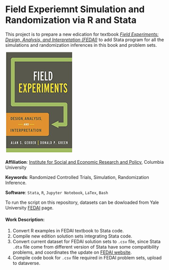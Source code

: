 # Field Experiemnt Simulation and Randomization via R and Stata

This project is to prepare a new edication for textbook [*Field Experiments: Design, Analysis, and Interpretation (FEDAI)*](https://isps.yale.edu/FEDAI) to add Stata program for all the simulations and randomization inferences in this book and problem sets.

![cover](cover.png)

**Affiliation**: [Institute for Social and Economic Research and Policy](http://iserp.columbia.edu/), Columbia University

**Keywords**: Randomized Controlled Trials, Simulation, Randomization Inference.

**Software**: `Stata`, `R`, `Jupyter Notebook`, `LaTex`, `Bash`

To run the script on this repository, datasets can be dowloaded from Yale University [FEDAI](https://isps.yale.edu/FEDAI) page.

#### Work Description:

1. Convert R examples in FEDAI textbook to Stata code.
2. Compile new edition solution sets integrating Stata code.
3. Convert current dataset for FEDAI solution sets to `.csv` file, since Stata `.dta` file come from different version of Stata have some compatibility problems, and coordinates the update on [FEDAI website](https://isps.yale.edu/FEDAI).
4. Compile code book for `.csv` file required in FEDAI problem sets, upload to dataverse.

### 